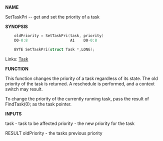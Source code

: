 
**NAME**

SetTaskPri -- get and set the priority of a task

**SYNOPSIS**

```c
    oldPriority = SetTaskPri(task, priority)
    D0-0:8                   A1    D0-0:8

    BYTE SetTaskPri(struct Task *,LONG);

```
Links: [Task](_008E) 

**FUNCTION**

This function changes the priority of a task regardless of its
state.  The old priority of the task is returned.  A reschedule is
performed, and a context switch may result.

To change the priority of the currently running task, pass the
result of FindTask(0); as the task pointer.

**INPUTS**

task - task to be affected
priority - the new priority for the task

RESULT
oldPriority - the tasks previous priority
